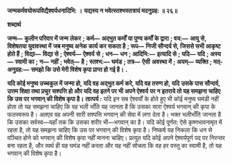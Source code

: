 **जन्मकर्मवयोरूपविद्यैश्वर्यधनादिभि: ।** **यद्यस्य न भवेत्स्तश्भस्तत्रायं मदनुग्रह: ॥ २६॥** 

**शब्दार्थ** 

**जन्म—** **कुलीन परिवार में जन्म लेकर** **; कर्म—** **अद्भुत कर्मों या पुण्य कर्मों के द्वारा** **; वय:—** **आयु से, विशेषतया युवावस्था में** **जब मनुष्य अनेक कार्य कर सकता है** **; रूप—** **निजी सौन्दर्य से, जिससे सभी आकृष्ट होते हैं** **; विद्या—** **विद्या से** **; ऐश्वर्य—** **ऐश्वर्य** **से** **; धन—** **धन** **; आदिभि:—** **इत्यादि से** **; यदि—** **यदि** **; अस्य—** **स्वामी का** **; न—** **नहीं** **; भवेत्—** **है** **; स्तश्भ:—** **घमंड** **; तत्र—** **ऐसी** **अवस्था में** **; अयम्—** **व्यक्ति** **; मत्-अनुग्रह:—** **समझो कि उसे मेरी विशेष कृपा प्राप्त हो गई है।** **.** 

**यदि कोई मनुष्य उच्चकुल में जन्मा हो, यदि वह अद्भुत कर्म करे, यदि वह तरुण हो, यदि** **उसके पास सौन्दर्य, उत्तम शिक्षा तथा प्रचुर सश्पत्ति हो और यदि वह इतने पर भी अपने ऐश्वर्य** **पर न इतराये तो यह समझना चाहिए कि उस पर भगवान् की विशेष कृपा है।** **तात्पर्य :** यदि इन सब ऐश्वर्यों के होते हुए भी कोई मनुष्य घमंडी नहीं होता तो यह समझना चाहिए कि वह भली भाँति यह जानता है कि उसका सारा ऐश्वर्य भगवान् की कृपा के फलस्वरूप है। अतएव वह अपनी सारी सश्पत्ति भगवान् की सेवा में लगा देता है। भक्त भलीभाँति जानता है कि उसका सर्वस्व—यहाँ तक कि उसका शरीर भी—भगवान् का है। यदि कोई पूर्णत: ऐसे कृष्णभावनामृत में रहता है, तो यह समझना चाहिए कि उस पर भगवान् की विशेष कृपा है। निष्कर्ष यह निकला कि धन से वञ्चित होने को भगवान् की विशेष कृपा नहीं मानना चाहिए। प्रत्युत यदि कोई अपने ऐश्वर्यपूर्ण पद पर निरन्तर बना रहता है, और व्यर्थ ही यह घमंड नहीं करता और यह नहीं सोचता कि वह हर वस्तु का स्वामी है, तो यह भगवान् की विशेष कृपा है।  